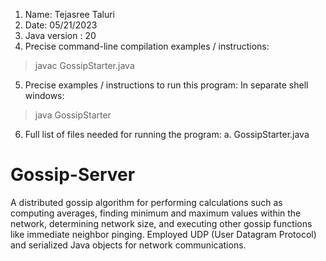 1. Name: Tejasree Taluri
2. Date: 05/21/2023
3. Java version : 20
4. Precise command-line compilation examples / instructions: 
> javac GossipStarter.java
 
5. Precise examples / instructions to run this program:
In separate shell windows:
> java GossipStarter

6. Full list of files needed for running the program: 
 a. GossipStarter.java


# Gossip-Server
A distributed gossip algorithm for performing calculations such as computing averages, finding minimum and  maximum values within the network, determining network size, and executing other gossip functions like immediate neighbor  pinging. 
Employed UDP (User Datagram Protocol) and serialized Java objects for network communications.
